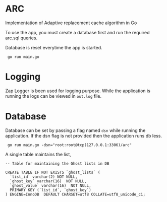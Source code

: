 # ARC
Implementation of Adaptive replacement cache algorithm in Go

To use the app, you must create a database first and run the required arc.sql queries.

Database is reset everytime the app is started.

``` go run main.go```

# Logging

Zap Logger is been used for logging purpose. While the application is running the logs can be viewed in `out.log` file.

# Database

Database can be set by passing a flag named `dsn` while running the application. If the dsn flag is 
not provided then the application runs db less.

``` go run main.go -dsn="root:root@tcp(127.0.0.1:3306)/arc"```

A single table maintains the list,

```
-- Table for maintaining the Ghost lists in DB

CREATE TABLE IF NOT EXISTS `ghost_lists` (
  `list_id` varchar(2) NOT NULL,
  `ghost_key` varchar(16)  NOT NULL,
  `ghost_value` varchar(16)  NOT NULL,
  PRIMARY KEY (`list_id`, `ghost_key`)
) ENGINE=InnoDB  DEFAULT CHARSET=utf8 COLLATE=utf8_unicode_ci;

```